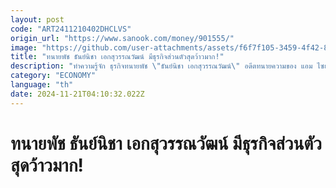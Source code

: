 ```yaml
---
layout: post
code: "ART2411210402DHCLVS"
origin_url: "https://www.sanook.com/money/901555/"
image: "https://github.com/user-attachments/assets/f6f7f105-3459-4f42-8dfb-4cfb0adb0fbe"
title: "ทนายพัช ธันย์นิชา เอกสุวรรณวัฒน์ มีธุรกิจส่วนตัวสุดว้าวมาก!"
description: "ทำความรู้จัก ธุรกิจทนายพัช \"ธันย์นิชา เอกสุวรรณวัฒน์\" อดีตทนายความของ แอม ไซยาไนด์ ผู้ต้องหาคดีวางยาที่มีจำนวนผู้เสียชีวิตมากกว่า 10 คน"
category: "ECONOMY"
language: "th"
date: 2024-11-21T04:10:32.022Z
---
```


# ทนายพัช ธันย์นิชา เอกสุวรรณวัฒน์ มีธุรกิจส่วนตัวสุดว้าวมาก!